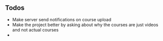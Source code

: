 ## Todos
- Make server send notifications on course upload
- Make the project better by asking about why the courses are just videos and not actual courses
- 